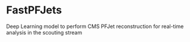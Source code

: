 # FastPFJets
Deep Learning model to perform CMS PFJet reconstruction for real-time analysis in the scouting stream
